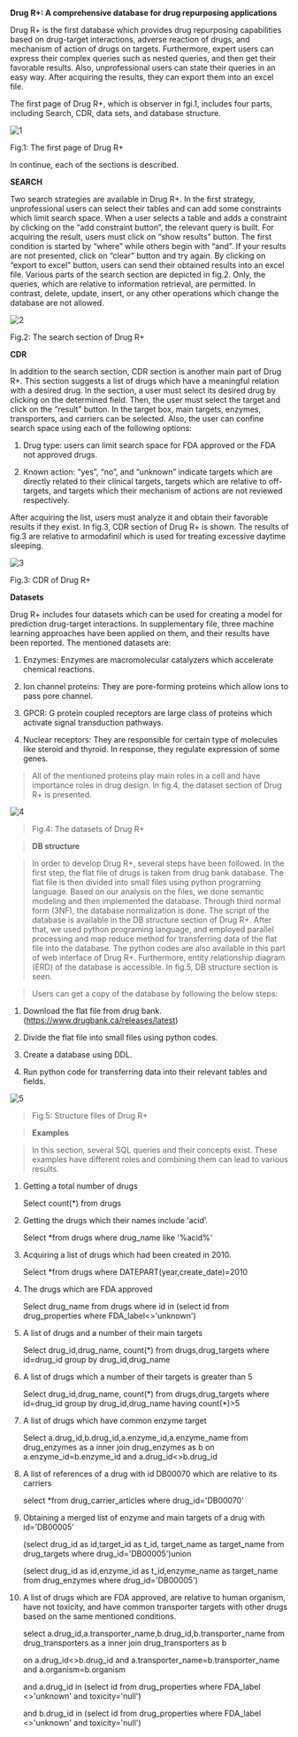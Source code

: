 **Drug R+: A comprehensive database for drug repurposing applications**

Drug R+ is the first database which provides drug repurposing capabilities based
on drug-target interactions, adverse reaction of drugs, and mechanism of action
of drugs on targets. Furthermore, expert users can express their complex queries
such as nested queries, and then get their favorable results. Also,
unprofessional users can state their queries in an easy way. After acquiring the
results, they can export them into an excel file.

The first page of Drug R+, which is observer in fgi.1, includes four parts,
including Search, CDR, data sets, and database structure.

![1](https://user-images.githubusercontent.com/42937478/48646090-f79b9880-e9fc-11e8-9afe-61389ddf650d.jpg)

Fig.1: The first page of Drug R+

In continue, each of the sections is described.

**SEARCH**

Two search strategies are available in Drug R+. In the first strategy,
unprofessional users can select their tables and can add some constraints which
limit search space. When a user selects a table and adds a constraint by
clicking on the “add constraint button”, the relevant query is built. For
acquiring the result, users must click on “show results” button. The first
condition is started by “where” while others begin with “and”. If your results
are not presented, click on “clear” button and try again. By clicking on “export
to excel” button, users can send their obtained results into an excel file.
Various parts of the search section are depicted in fig.2. Only, the queries,
which are relative to information retrieval, are permitted. In contrast, delete,
update, insert, or any other operations which change the database are not
allowed.

![2](https://user-images.githubusercontent.com/42937478/48646125-19951b00-e9fd-11e8-966c-d1526ab4a4c2.jpg)

Fig.2: The search section of Drug R+

**CDR**

In addition to the search section, CDR section is another main part of Drug R+.
This section suggests a list of drugs which have a meaningful relation with a
desired drug. In the section, a user must select its desired drug by clicking on
the determined field. Then, the user must select the target and click on the
“result” button. In the target box, main targets, enzymes, transporters, and
carriers can be selected. Also, the user can confine search space using each of
the following options:

1.  Drug type: users can limit search space for FDA approved or the FDA not
    approved drugs.

2.  Known action: “yes”, “no”, and “unknown” indicate targets which are directly
    related to their clinical targets, targets which are relative to
    off-targets, and targets which their mechanism of actions are not reviewed
    respectively.

After acquiring the list, users must analyze it and obtain their favorable
results if they exist. In fig.3, CDR section of Drug R+ is shown. The results of
fig.3 are relative to armodafinil which is used for treating excessive daytime
sleeping.

![3](https://user-images.githubusercontent.com/42937478/48646150-329dcc00-e9fd-11e8-8bf4-19812957f978.jpg)

Fig.3: CDR of Drug R+

**Datasets**

Drug R+ includes four datasets which can be used for creating a model for
prediction drug-target interactions. In supplementary file, three machine
learning approaches have been applied on them, and their results have been
reported. The mentioned datasets are:

1.  Enzymes: Enzymes are macromolecular catalyzers which accelerate chemical
    reactions.

2.  Ion channel proteins: They are pore-forming proteins which allow ions to
    pass pore channel.

3.  GPCR: G protein coupled receptors are large class of proteins which activate
    signal transduction pathways.

4.  Nuclear receptors: They are responsible for certain type of molecules like
    steroid and thyroid. In response, they regulate expression of some genes.

>   All of the mentioned proteins play main roles in a cell and have importance
>   roles in drug design. In fig.4, the dataset section of Drug R+ is presented.

![4](https://user-images.githubusercontent.com/42937478/48646179-54974e80-e9fd-11e8-939d-3c7d460164a3.jpg)

>   Fig.4: The datasets of Drug R+

>   **DB structure**

>   In order to develop Drug R+, several steps have been followed. In the first
>   step, the flat file of drugs is taken from drug bank database. The flat file
>   is then divided into small files using python programing language. Based on
>   our analysis on the files, we done semantic modeling and then implemented
>   the database. Through third normal form (3NF), the database normalization is
>   done. The script of the database is available in the DB structure section of
>   Drug R+. After that, we used python programing language, and employed
>   parallel processing and map reduce method for transferring data of the flat
>   file into the database. The python codes are also available in this part of
>   web interface of Drug R+. Furthermore, entity relationship diagram (ERD) of
>   the database is accessible. In fig.5, DB structure section is seen.

>   Users can get a copy of the database by following the below steps:

1.  Download the flat file from drug bank.
    (https://www.drugbank.ca/releases/latest)

2.  Divide the flat file into small files using python codes.

3.  Create a database using DDL.

4.  Run python code for transferring data into their relevant tables and fields.

![5](https://user-images.githubusercontent.com/42937478/48646240-83152980-e9fd-11e8-93de-60b8f4ed1329.jpg)

>   Fig.5: Structure files of Drug R+

>   **Examples**

>   In this section, several SQL queries and their concepts exist. These
>   examples have different roles and combining them can lead to various
>   results.

1.  Getting a total number of drugs

    Select count(\*) from drugs

2.  Getting the drugs which their names include ‘acid’.

    Select \*from drugs where drug_name like '%acid%'

3.  Acquiring a list of drugs which had been created in 2010.

    Select \*from drugs where DATEPART(year,create_date)=2010

4.  The drugs which are FDA approved

    Select drug_name from drugs where id in (select id from drug_properties
    where FDA_label\<\>'unknown')

5.  A list of drugs and a number of their main targets

    Select drug_id,drug_name, count(\*) from drugs,drug_targets where id=drug_id
    group by drug_id,drug_name

6.  A list of drugs which a number of their targets is greater than 5

    Select drug_id,drug_name, count(\*) from drugs,drug_targets where id=drug_id
    group by drug_id,drug_name having count(\*)\>5

7.  A list of drugs which have common enzyme target

    Select a.drug_id,b.drug_id,a.enzyme_id,a.enzyme_name from drug_enzymes as a
    inner join drug_enzymes as b on a.enzyme_id=b.enzyme_id and
    a.drug_id\<\>b.drug_id

8.  A list of references of a drug with id DB00070 which are relative to its
    carriers

    select \*from drug_carrier_articles where drug_id='DB00070'

9.  Obtaining a merged list of enzyme and main targets of a drug with
    id=’DB00005’

    (select drug_id as id,target_id as t_id, target_name as target_name from
    drug_targets where drug_id='DB00005')union

    (select drug_id as id,enzyme_id as t_id,enzyme_name as target_name from
    drug_enzymes where drug_id='DB00005')

10. A list of drugs which are FDA approved, are relative to human organism, have
    not toxicity, and have common transporter targets with other drugs based on
    the same mentioned conditions.

    select a.drug_id,a.transporter_name,b.drug_id,b.transporter_name from
    drug_transporters as a inner join drug_transporters as b

    on a.drug_id\<\>b.drug_id and a.transporter_name=b.transporter_name and
    a.organism=b.organism

    and a.drug_id in (select id from drug_properties where FDA_label
    \<\>'unknown' and toxicity='null')

    and b.drug_id in (select id from drug_properties where FDA_label
    \<\>'unknown' and toxicity='null')
